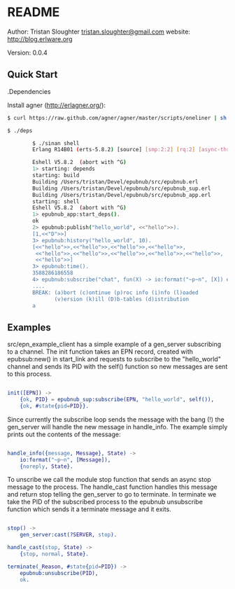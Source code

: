 README
======
Author: Tristan Sloughter tristan.sloughter@gmail.com
website: http://blog.erlware.org

Version: 0.0.4

Quick Start
-----------

.Dependencies

Install agner (http://erlagner.org/):

```bash
$ curl https://raw.github.com/agner/agner/master/scripts/oneliner | sh
```

```bash
$ ./deps
```

```bash
        $ ./sinan shell
        Erlang R14B01 (erts-5.8.2) [source] [smp:2:2] [rq:2] [async-threads:0] [hipe] [kernel-poll:false]

        Eshell V5.8.2  (abort with ^G)
        1> starting: depends
        starting: build
        Building /Users/tristan/Devel/epubnub/src/epubnub.erl
        Building /Users/tristan/Devel/epubnub/src/epubnub_sup.erl
        Building /Users/tristan/Devel/epubnub/src/epubnub_app.erl
        starting: shell
        Eshell V5.8.2  (abort with ^G)
        1> epubnub_app:start_deps().
        ok
        2> epubnub:publish("hello_world", <<"hello">>).
        [1,<<"D">>]
        3> epubnub:history("hello_world", 10).
        [<<"hello">>,<<"hello">>,<<"hello">>,<<"hello">>,
         <<"hello">>,<<"hello">>,<<"hello">>,<<"hello">>,<<"hello">>,
         <<"hello">>]
        3> epubnub:time().
        3588286186558
        4> epubnub:subscribe("chat", fun(X) -> io:format("~p~n", [X]) end).
        ....
        BREAK: (a)bort (c)ontinue (p)roc info (i)nfo (l)oaded
               (v)ersion (k)ill (D)b-tables (d)istribution
        a
```

Examples
--------

src/epn_example_client has a simple example of a gen_server subscribing to a channel. The init function takes an EPN record,
created with epubsub:new() in start_link and requests to subscribe to the "hello_world" channel and sends its PID with the
self() function so new messages are sent to this process.

```erlang

init([EPN]) ->
    {ok, PID} = epubnub_sup:subscribe(EPN, "hello_world", self()),
    {ok, #state{pid=PID}}.

```

Since currently the subscribe loop sends the message with the bang (!) the gen_server will handle the new message in handle_info.
The example simply prints out the contents of the message:

```erlang

handle_info({message, Message}, State) ->
    io:format("~p~n", [Message]),
    {noreply, State}.

```

To unscribe we call the module stop function that sends an async stop message to the process. The handle_cast function handles this
message and return stop telling the gen_server to go to terminate. In terminate we take the PID of the subscribed process to the
epubnub unsubscribe function which sends it a terminate message and it exits.

```erlang

stop() ->
    gen_server:cast(?SERVER, stop).

handle_cast(stop, State) ->
    {stop, normal, State}.

terminate(_Reason, #state{pid=PID}) ->
    epubnub:unsubscribe(PID),
    ok.

```
